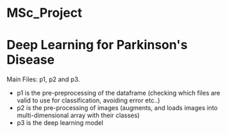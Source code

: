 # MSc_Project
# Deep Learning for Parkinson's Disease

Main Files: p1, p2 and p3. <br>
-  p1 is the pre-preprocessing of the dataframe (checking which files are valid to use for classification, avoiding error etc..)
-  p2 is the pre-processing of images (augments, and loads images into multi-dimensional array with their classes)
-  p3 is the deep learning model
